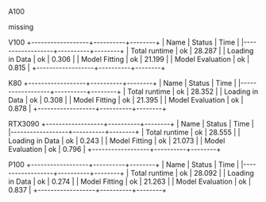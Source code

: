 A100

missing


V100
+------------------+----------+--------+
| Name             | Status   |   Time |
|------------------+----------+--------+
| Total runtime    | ok       | 28.287 |
| Loading in Data  | ok       |  0.306 |
| Model Fitting    | ok       | 21.199 |
| Model Evaluation | ok       |  0.815 |
+------------------+----------+--------+


K80
+------------------+----------+--------+
| Name             | Status   |   Time |
|------------------+----------+--------+
| Total runtime    | ok       | 28.352 |
| Loading in Data  | ok       |  0.308 |
| Model Fitting    | ok       | 21.395 |
| Model Evaluation | ok       |  0.878 |
+------------------+----------+--------+


RTX3090
+------------------+----------+--------+
| Name             | Status   |   Time |
|------------------+----------+--------+
| Total runtime    | ok       | 28.555 |
| Loading in Data  | ok       |  0.243 |
| Model Fitting    | ok       | 21.073 |
| Model Evaluation | ok       |  0.796 |
+------------------+----------+--------+


P100
+------------------+----------+--------+
| Name             | Status   |   Time |
|------------------+----------+--------+
| Total runtime    | ok       | 28.092 |
| Loading in Data  | ok       |  0.274 |
| Model Fitting    | ok       | 21.263 |
| Model Evaluation | ok       |  0.837 |
+------------------+----------+--------+

 


  

